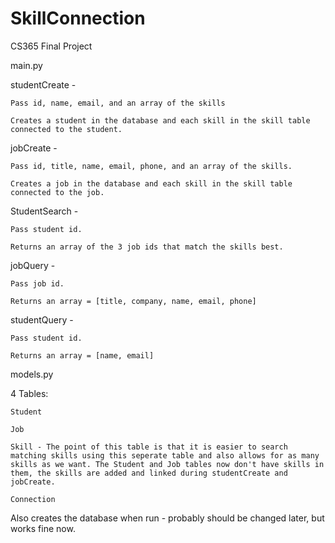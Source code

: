 SkillConnection
===============

CS365 Final Project

main.py

  studentCreate - 
  
    Pass id, name, email, and an array of the skills
    
    Creates a student in the database and each skill in the skill table connected to the student.
    
  jobCreate - 
  
    Pass id, title, name, email, phone, and an array of the skills.
    
    Creates a job in the database and each skill in the skill table connected to the job.
    
  StudentSearch - 
  
    Pass student id.
    
    Returns an array of the 3 job ids that match the skills best.
    
  jobQuery - 
  
    Pass job id.
    
    Returns an array = [title, company, name, email, phone]
    
  studentQuery -
  
    Pass student id.
    
    Returns an array = [name, email]
    
models.py

  4 Tables:
  
    Student
    
    Job
    
    Skill - The point of this table is that it is easier to search matching skills using this seperate table and also allows for as many skills as we want. The Student and Job tables now don't have skills in them, the skills are added and linked during studentCreate and jobCreate.
    
    Connection
    
  Also creates the database when run - probably should be changed later, but works fine now.
  
